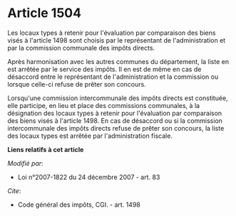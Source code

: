 # Article 1504

Les locaux types à retenir pour l'évaluation par comparaison des biens visés à l'article 1498 sont choisis par le
représentant de l'administration et par la commission communale des impôts directs. 

Après harmonisation avec les autres communes du département, la liste en est arrêtée par le service des impôts. Il en est de
même en cas de désaccord entre le représentant de l'administration et la commission ou lorsque celle-ci refuse de prêter son
concours. 

Lorsqu'une commission intercommunale des impôts directs est constituée, elle participe, en lieu et place des commissions
communales, à la désignation des locaux types à retenir pour l'évaluation par comparaison des biens visés à l'article 1498.
En cas de désaccord ou si la commission intercommunale des impôts directs refuse de prêter son concours, la liste des locaux
types est arrêtée par l'administration fiscale.

**Liens relatifs à cet article**

_Modifié par_:

  - Loi n°2007-1822 du 24 décembre 2007 - art. 83

_Cite_:

  - Code général des impôts, CGI. - art. 1498
